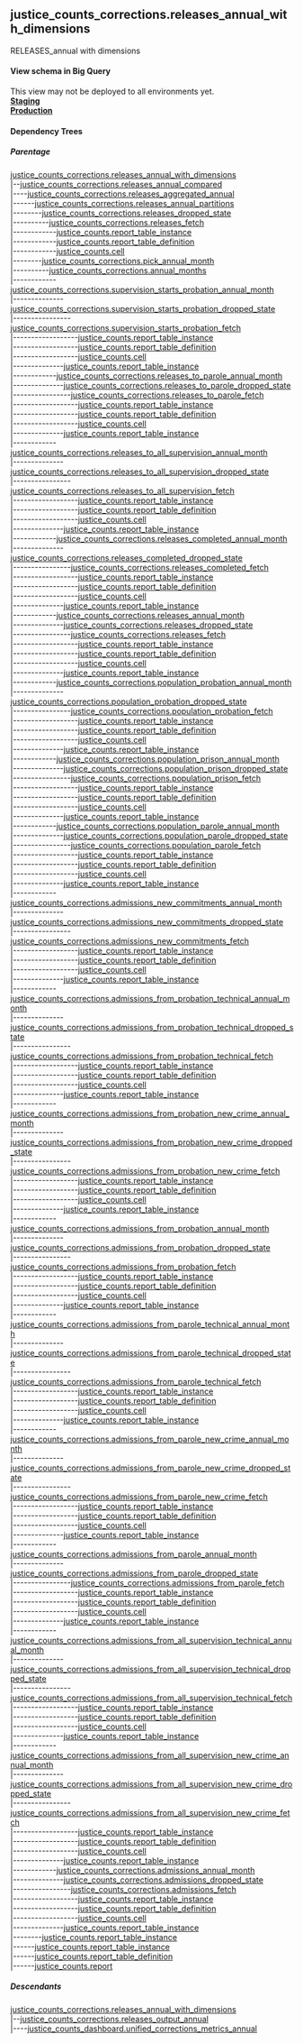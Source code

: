 ## justice_counts_corrections.releases_annual_with_dimensions
RELEASES_annual with dimensions

#### View schema in Big Query
This view may not be deployed to all environments yet.<br/>
[**Staging**](https://console.cloud.google.com/bigquery?pli=1&p=recidiviz-staging&page=table&project=recidiviz-staging&d=justice_counts_corrections&t=releases_annual_with_dimensions)
<br/>
[**Production**](https://console.cloud.google.com/bigquery?pli=1&p=recidiviz-123&page=table&project=recidiviz-123&d=justice_counts_corrections&t=releases_annual_with_dimensions)
<br/>

#### Dependency Trees

##### Parentage
[justice_counts_corrections.releases_annual_with_dimensions](../justice_counts_corrections/releases_annual_with_dimensions.md) <br/>
|--[justice_counts_corrections.releases_annual_compared](../justice_counts_corrections/releases_annual_compared.md) <br/>
|----[justice_counts_corrections.releases_aggregated_annual](../justice_counts_corrections/releases_aggregated_annual.md) <br/>
|------[justice_counts_corrections.releases_annual_partitions](../justice_counts_corrections/releases_annual_partitions.md) <br/>
|--------[justice_counts_corrections.releases_dropped_state](../justice_counts_corrections/releases_dropped_state.md) <br/>
|----------[justice_counts_corrections.releases_fetch](../justice_counts_corrections/releases_fetch.md) <br/>
|------------[justice_counts.report_table_instance](../justice_counts/report_table_instance.md) <br/>
|------------[justice_counts.report_table_definition](../justice_counts/report_table_definition.md) <br/>
|------------[justice_counts.cell](../justice_counts/cell.md) <br/>
|--------[justice_counts_corrections.pick_annual_month](../justice_counts_corrections/pick_annual_month.md) <br/>
|----------[justice_counts_corrections.annual_months](../justice_counts_corrections/annual_months.md) <br/>
|------------[justice_counts_corrections.supervision_starts_probation_annual_month](../justice_counts_corrections/supervision_starts_probation_annual_month.md) <br/>
|--------------[justice_counts_corrections.supervision_starts_probation_dropped_state](../justice_counts_corrections/supervision_starts_probation_dropped_state.md) <br/>
|----------------[justice_counts_corrections.supervision_starts_probation_fetch](../justice_counts_corrections/supervision_starts_probation_fetch.md) <br/>
|------------------[justice_counts.report_table_instance](../justice_counts/report_table_instance.md) <br/>
|------------------[justice_counts.report_table_definition](../justice_counts/report_table_definition.md) <br/>
|------------------[justice_counts.cell](../justice_counts/cell.md) <br/>
|--------------[justice_counts.report_table_instance](../justice_counts/report_table_instance.md) <br/>
|------------[justice_counts_corrections.releases_to_parole_annual_month](../justice_counts_corrections/releases_to_parole_annual_month.md) <br/>
|--------------[justice_counts_corrections.releases_to_parole_dropped_state](../justice_counts_corrections/releases_to_parole_dropped_state.md) <br/>
|----------------[justice_counts_corrections.releases_to_parole_fetch](../justice_counts_corrections/releases_to_parole_fetch.md) <br/>
|------------------[justice_counts.report_table_instance](../justice_counts/report_table_instance.md) <br/>
|------------------[justice_counts.report_table_definition](../justice_counts/report_table_definition.md) <br/>
|------------------[justice_counts.cell](../justice_counts/cell.md) <br/>
|--------------[justice_counts.report_table_instance](../justice_counts/report_table_instance.md) <br/>
|------------[justice_counts_corrections.releases_to_all_supervision_annual_month](../justice_counts_corrections/releases_to_all_supervision_annual_month.md) <br/>
|--------------[justice_counts_corrections.releases_to_all_supervision_dropped_state](../justice_counts_corrections/releases_to_all_supervision_dropped_state.md) <br/>
|----------------[justice_counts_corrections.releases_to_all_supervision_fetch](../justice_counts_corrections/releases_to_all_supervision_fetch.md) <br/>
|------------------[justice_counts.report_table_instance](../justice_counts/report_table_instance.md) <br/>
|------------------[justice_counts.report_table_definition](../justice_counts/report_table_definition.md) <br/>
|------------------[justice_counts.cell](../justice_counts/cell.md) <br/>
|--------------[justice_counts.report_table_instance](../justice_counts/report_table_instance.md) <br/>
|------------[justice_counts_corrections.releases_completed_annual_month](../justice_counts_corrections/releases_completed_annual_month.md) <br/>
|--------------[justice_counts_corrections.releases_completed_dropped_state](../justice_counts_corrections/releases_completed_dropped_state.md) <br/>
|----------------[justice_counts_corrections.releases_completed_fetch](../justice_counts_corrections/releases_completed_fetch.md) <br/>
|------------------[justice_counts.report_table_instance](../justice_counts/report_table_instance.md) <br/>
|------------------[justice_counts.report_table_definition](../justice_counts/report_table_definition.md) <br/>
|------------------[justice_counts.cell](../justice_counts/cell.md) <br/>
|--------------[justice_counts.report_table_instance](../justice_counts/report_table_instance.md) <br/>
|------------[justice_counts_corrections.releases_annual_month](../justice_counts_corrections/releases_annual_month.md) <br/>
|--------------[justice_counts_corrections.releases_dropped_state](../justice_counts_corrections/releases_dropped_state.md) <br/>
|----------------[justice_counts_corrections.releases_fetch](../justice_counts_corrections/releases_fetch.md) <br/>
|------------------[justice_counts.report_table_instance](../justice_counts/report_table_instance.md) <br/>
|------------------[justice_counts.report_table_definition](../justice_counts/report_table_definition.md) <br/>
|------------------[justice_counts.cell](../justice_counts/cell.md) <br/>
|--------------[justice_counts.report_table_instance](../justice_counts/report_table_instance.md) <br/>
|------------[justice_counts_corrections.population_probation_annual_month](../justice_counts_corrections/population_probation_annual_month.md) <br/>
|--------------[justice_counts_corrections.population_probation_dropped_state](../justice_counts_corrections/population_probation_dropped_state.md) <br/>
|----------------[justice_counts_corrections.population_probation_fetch](../justice_counts_corrections/population_probation_fetch.md) <br/>
|------------------[justice_counts.report_table_instance](../justice_counts/report_table_instance.md) <br/>
|------------------[justice_counts.report_table_definition](../justice_counts/report_table_definition.md) <br/>
|------------------[justice_counts.cell](../justice_counts/cell.md) <br/>
|--------------[justice_counts.report_table_instance](../justice_counts/report_table_instance.md) <br/>
|------------[justice_counts_corrections.population_prison_annual_month](../justice_counts_corrections/population_prison_annual_month.md) <br/>
|--------------[justice_counts_corrections.population_prison_dropped_state](../justice_counts_corrections/population_prison_dropped_state.md) <br/>
|----------------[justice_counts_corrections.population_prison_fetch](../justice_counts_corrections/population_prison_fetch.md) <br/>
|------------------[justice_counts.report_table_instance](../justice_counts/report_table_instance.md) <br/>
|------------------[justice_counts.report_table_definition](../justice_counts/report_table_definition.md) <br/>
|------------------[justice_counts.cell](../justice_counts/cell.md) <br/>
|--------------[justice_counts.report_table_instance](../justice_counts/report_table_instance.md) <br/>
|------------[justice_counts_corrections.population_parole_annual_month](../justice_counts_corrections/population_parole_annual_month.md) <br/>
|--------------[justice_counts_corrections.population_parole_dropped_state](../justice_counts_corrections/population_parole_dropped_state.md) <br/>
|----------------[justice_counts_corrections.population_parole_fetch](../justice_counts_corrections/population_parole_fetch.md) <br/>
|------------------[justice_counts.report_table_instance](../justice_counts/report_table_instance.md) <br/>
|------------------[justice_counts.report_table_definition](../justice_counts/report_table_definition.md) <br/>
|------------------[justice_counts.cell](../justice_counts/cell.md) <br/>
|--------------[justice_counts.report_table_instance](../justice_counts/report_table_instance.md) <br/>
|------------[justice_counts_corrections.admissions_new_commitments_annual_month](../justice_counts_corrections/admissions_new_commitments_annual_month.md) <br/>
|--------------[justice_counts_corrections.admissions_new_commitments_dropped_state](../justice_counts_corrections/admissions_new_commitments_dropped_state.md) <br/>
|----------------[justice_counts_corrections.admissions_new_commitments_fetch](../justice_counts_corrections/admissions_new_commitments_fetch.md) <br/>
|------------------[justice_counts.report_table_instance](../justice_counts/report_table_instance.md) <br/>
|------------------[justice_counts.report_table_definition](../justice_counts/report_table_definition.md) <br/>
|------------------[justice_counts.cell](../justice_counts/cell.md) <br/>
|--------------[justice_counts.report_table_instance](../justice_counts/report_table_instance.md) <br/>
|------------[justice_counts_corrections.admissions_from_probation_technical_annual_month](../justice_counts_corrections/admissions_from_probation_technical_annual_month.md) <br/>
|--------------[justice_counts_corrections.admissions_from_probation_technical_dropped_state](../justice_counts_corrections/admissions_from_probation_technical_dropped_state.md) <br/>
|----------------[justice_counts_corrections.admissions_from_probation_technical_fetch](../justice_counts_corrections/admissions_from_probation_technical_fetch.md) <br/>
|------------------[justice_counts.report_table_instance](../justice_counts/report_table_instance.md) <br/>
|------------------[justice_counts.report_table_definition](../justice_counts/report_table_definition.md) <br/>
|------------------[justice_counts.cell](../justice_counts/cell.md) <br/>
|--------------[justice_counts.report_table_instance](../justice_counts/report_table_instance.md) <br/>
|------------[justice_counts_corrections.admissions_from_probation_new_crime_annual_month](../justice_counts_corrections/admissions_from_probation_new_crime_annual_month.md) <br/>
|--------------[justice_counts_corrections.admissions_from_probation_new_crime_dropped_state](../justice_counts_corrections/admissions_from_probation_new_crime_dropped_state.md) <br/>
|----------------[justice_counts_corrections.admissions_from_probation_new_crime_fetch](../justice_counts_corrections/admissions_from_probation_new_crime_fetch.md) <br/>
|------------------[justice_counts.report_table_instance](../justice_counts/report_table_instance.md) <br/>
|------------------[justice_counts.report_table_definition](../justice_counts/report_table_definition.md) <br/>
|------------------[justice_counts.cell](../justice_counts/cell.md) <br/>
|--------------[justice_counts.report_table_instance](../justice_counts/report_table_instance.md) <br/>
|------------[justice_counts_corrections.admissions_from_probation_annual_month](../justice_counts_corrections/admissions_from_probation_annual_month.md) <br/>
|--------------[justice_counts_corrections.admissions_from_probation_dropped_state](../justice_counts_corrections/admissions_from_probation_dropped_state.md) <br/>
|----------------[justice_counts_corrections.admissions_from_probation_fetch](../justice_counts_corrections/admissions_from_probation_fetch.md) <br/>
|------------------[justice_counts.report_table_instance](../justice_counts/report_table_instance.md) <br/>
|------------------[justice_counts.report_table_definition](../justice_counts/report_table_definition.md) <br/>
|------------------[justice_counts.cell](../justice_counts/cell.md) <br/>
|--------------[justice_counts.report_table_instance](../justice_counts/report_table_instance.md) <br/>
|------------[justice_counts_corrections.admissions_from_parole_technical_annual_month](../justice_counts_corrections/admissions_from_parole_technical_annual_month.md) <br/>
|--------------[justice_counts_corrections.admissions_from_parole_technical_dropped_state](../justice_counts_corrections/admissions_from_parole_technical_dropped_state.md) <br/>
|----------------[justice_counts_corrections.admissions_from_parole_technical_fetch](../justice_counts_corrections/admissions_from_parole_technical_fetch.md) <br/>
|------------------[justice_counts.report_table_instance](../justice_counts/report_table_instance.md) <br/>
|------------------[justice_counts.report_table_definition](../justice_counts/report_table_definition.md) <br/>
|------------------[justice_counts.cell](../justice_counts/cell.md) <br/>
|--------------[justice_counts.report_table_instance](../justice_counts/report_table_instance.md) <br/>
|------------[justice_counts_corrections.admissions_from_parole_new_crime_annual_month](../justice_counts_corrections/admissions_from_parole_new_crime_annual_month.md) <br/>
|--------------[justice_counts_corrections.admissions_from_parole_new_crime_dropped_state](../justice_counts_corrections/admissions_from_parole_new_crime_dropped_state.md) <br/>
|----------------[justice_counts_corrections.admissions_from_parole_new_crime_fetch](../justice_counts_corrections/admissions_from_parole_new_crime_fetch.md) <br/>
|------------------[justice_counts.report_table_instance](../justice_counts/report_table_instance.md) <br/>
|------------------[justice_counts.report_table_definition](../justice_counts/report_table_definition.md) <br/>
|------------------[justice_counts.cell](../justice_counts/cell.md) <br/>
|--------------[justice_counts.report_table_instance](../justice_counts/report_table_instance.md) <br/>
|------------[justice_counts_corrections.admissions_from_parole_annual_month](../justice_counts_corrections/admissions_from_parole_annual_month.md) <br/>
|--------------[justice_counts_corrections.admissions_from_parole_dropped_state](../justice_counts_corrections/admissions_from_parole_dropped_state.md) <br/>
|----------------[justice_counts_corrections.admissions_from_parole_fetch](../justice_counts_corrections/admissions_from_parole_fetch.md) <br/>
|------------------[justice_counts.report_table_instance](../justice_counts/report_table_instance.md) <br/>
|------------------[justice_counts.report_table_definition](../justice_counts/report_table_definition.md) <br/>
|------------------[justice_counts.cell](../justice_counts/cell.md) <br/>
|--------------[justice_counts.report_table_instance](../justice_counts/report_table_instance.md) <br/>
|------------[justice_counts_corrections.admissions_from_all_supervision_technical_annual_month](../justice_counts_corrections/admissions_from_all_supervision_technical_annual_month.md) <br/>
|--------------[justice_counts_corrections.admissions_from_all_supervision_technical_dropped_state](../justice_counts_corrections/admissions_from_all_supervision_technical_dropped_state.md) <br/>
|----------------[justice_counts_corrections.admissions_from_all_supervision_technical_fetch](../justice_counts_corrections/admissions_from_all_supervision_technical_fetch.md) <br/>
|------------------[justice_counts.report_table_instance](../justice_counts/report_table_instance.md) <br/>
|------------------[justice_counts.report_table_definition](../justice_counts/report_table_definition.md) <br/>
|------------------[justice_counts.cell](../justice_counts/cell.md) <br/>
|--------------[justice_counts.report_table_instance](../justice_counts/report_table_instance.md) <br/>
|------------[justice_counts_corrections.admissions_from_all_supervision_new_crime_annual_month](../justice_counts_corrections/admissions_from_all_supervision_new_crime_annual_month.md) <br/>
|--------------[justice_counts_corrections.admissions_from_all_supervision_new_crime_dropped_state](../justice_counts_corrections/admissions_from_all_supervision_new_crime_dropped_state.md) <br/>
|----------------[justice_counts_corrections.admissions_from_all_supervision_new_crime_fetch](../justice_counts_corrections/admissions_from_all_supervision_new_crime_fetch.md) <br/>
|------------------[justice_counts.report_table_instance](../justice_counts/report_table_instance.md) <br/>
|------------------[justice_counts.report_table_definition](../justice_counts/report_table_definition.md) <br/>
|------------------[justice_counts.cell](../justice_counts/cell.md) <br/>
|--------------[justice_counts.report_table_instance](../justice_counts/report_table_instance.md) <br/>
|------------[justice_counts_corrections.admissions_annual_month](../justice_counts_corrections/admissions_annual_month.md) <br/>
|--------------[justice_counts_corrections.admissions_dropped_state](../justice_counts_corrections/admissions_dropped_state.md) <br/>
|----------------[justice_counts_corrections.admissions_fetch](../justice_counts_corrections/admissions_fetch.md) <br/>
|------------------[justice_counts.report_table_instance](../justice_counts/report_table_instance.md) <br/>
|------------------[justice_counts.report_table_definition](../justice_counts/report_table_definition.md) <br/>
|------------------[justice_counts.cell](../justice_counts/cell.md) <br/>
|--------------[justice_counts.report_table_instance](../justice_counts/report_table_instance.md) <br/>
|--------[justice_counts.report_table_instance](../justice_counts/report_table_instance.md) <br/>
|------[justice_counts.report_table_instance](../justice_counts/report_table_instance.md) <br/>
|------[justice_counts.report_table_definition](../justice_counts/report_table_definition.md) <br/>
|------[justice_counts.report](../justice_counts/report.md) <br/>


##### Descendants
[justice_counts_corrections.releases_annual_with_dimensions](../justice_counts_corrections/releases_annual_with_dimensions.md) <br/>
|--[justice_counts_corrections.releases_output_annual](../justice_counts_corrections/releases_output_annual.md) <br/>
|----[justice_counts_dashboard.unified_corrections_metrics_annual](../justice_counts_dashboard/unified_corrections_metrics_annual.md) <br/>

